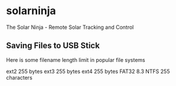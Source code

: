 # solarninja
The Solar Ninja - Remote Solar Tracking and Control

## Saving Files to USB Stick

Here is some filename length limit in popular file systems

ext2    255 bytes
ext3    255 bytes
ext4    255 bytes
FAT32   8.3 
NTFS    255 characters
